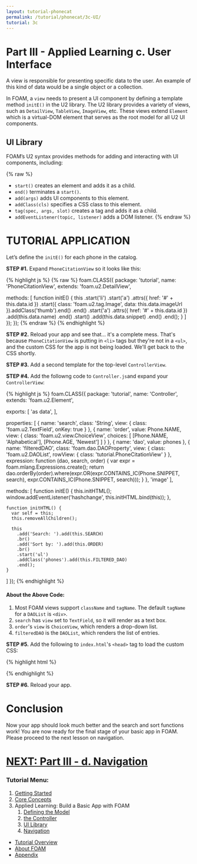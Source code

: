 ```yaml
---
layout: tutorial-phonecat
permalink: /tutorial/phonecat/3c-UI/
tutorial: 3c
---
```

# **Part III - Applied Learning c. User Interface**

A view is responsible for presenting specific data to the user. An example of this kind of data would be a single object or a collection.

In FOAM, a `view` needs to present a UI component by defining a template method `initE()` in the U2 library. The U2 library provides a variety of views, such as `DetailView`, `TableView`, `ImageView`, etc. These views extend `Element` which is a virtual-DOM element that serves as the root model for all U2 UI components.

## **UI Library**

FOAM’s U2 syntax provides methods for adding and interacting with UI components, including:

{% raw %}
- `start()` creates an element and adds it as a child.
- `end()` terminates a `start()`.
- `add(args)` adds UI components to this element.
- `addClass(cls)` specifies a CSS class to this element.
- `tag(spec, args, slot)` creates a tag and adds it as a child.
- `addEventListener(topic, listener)` adds a DOM listener.
{% endraw %}


# **TUTORIAL APPLICATION**

Let’s define the `initE()` for each phone in the catalog. 

**STEP #1.** Expand `PhoneCitationView` so it looks like this:

{% highlight js %}
{% raw %}
foam.CLASS({
  package: 'tutorial',
  name: 'PhoneCitationView',
  extends: 'foam.u2.DetailView',

  methods: [
    function initE() {
      this
        .start('li')
          .start('a')
            .attrs({ href: '#' + this.data.id })
            .start({ class: 'foam.u2.tag.Image', data: this.data.imageUrl }).addClass('thumb').end()
          .end()
          .start('a')
            .attrs({ href: '#' + this.data.id })
            .add(this.data.name)
          .end()
          .start()
            .add(this.data.snippet)
          .end()
        .end();
    }
  ]
});
});
{% endraw %}
{% endhighlight %}

**STEP #2.** Reload your app and see that... it's a complete mess. That's because `PhoneCitationView` is putting in `<li>` tags but they're not in a `<ul>`, and the custom CSS for the app is not being loaded.  We'll get back to the CSS shortly. 

**STEP #3.** Add a second template for the top-level `ControllerView`. 

**STEP #4.** Add the followng code to `Controller.js`and expand your `ControllerView`:

{% highlight js %}
foam.CLASS({
  package: 'tutorial',
  name: 'Controller',
  extends: 'foam.u2.Element',

  exports: [
    'as data',
  ],

  properties: [
    {
      name: 'search',
      class: 'String',
      view: { class: 'foam.u2.TextField', onKey: true }
    },
    {
      name: 'order',
      value: Phone.NAME,
      view: {
        class: 'foam.u2.view.ChoiceView',
        choices: [
          [Phone.NAME, 'Alphabetical'],
          [Phone.AGE, 'Newest']
        ]
      }
    },
    { name: 'dao', value: phones },
    {
      name: 'filteredDAO',
      class: 'foam.dao.DAOProperty',
      view: {
        class: 'foam.u2.DAOList',
        rowView: { class: 'tutorial.PhoneCitationView' }
      },
      expression: function (dao, search, order) {
        var expr = foam.mlang.Expressions.create();
        return dao.orderBy(order).where(expr.OR(expr.CONTAINS_IC(Phone.SNIPPET, search), expr.CONTAINS_IC(Phone.SNIPPET, search)));
      }
    },
    'image'
  ],

  methods: [
    function initE() {
      this.initHTML();
      window.addEventListener('hashchange', this.initHTML.bind(this));
    },

    function initHTML() {
      var self = this;
      this.removeAllChildren();

      this
        .add('Search: ').add(this.SEARCH)
        .br()
        .add('Sort by: ').add(this.ORDER)
        .br()
        .start('ul')
        .addClass('phones').add(this.FILTERED_DAO)
        .end();
    }
  ]
});
{% endhighlight %}

#### **About the Above Code:**

1. Most FOAM views support `className` and `tagName`. The default `tagName` for a `DAOList` is `<div>`.
2. `search` has `view` set to `TextField`, so it will render as a text box.
3. `order`'s `view` is `ChoiceView`, which renders a drop-down list.
4. `filteredDAO` is the `DAOList`, which renders the list of entries.

**STEP #5.** Add the following to `index.html`'s `<head>` tag to load the custom CSS:

{% highlight html %}
<link rel="stylesheet" href="css/app.css" />
<link rel="stylesheet" href="css/bootstrap.css" />
{% endhighlight %}

**STEP #6.** Reload your app. 

# **Conclusion**

Now your app should look much better and the search and sort functions work! You are now ready for the final stage of your basic app in FOAM.  Please proceed to the next lesson on navigation.

# **[NEXT: Part III - d. Navigation](../3d-navigation)** 

### **Tutorial Menu:**

1. [Getting Started](../1-gettingstarted/) 
2. [Core Concepts](../2-concepts/) 
3. Applied Learning: Build a Basic App with FOAM
     1. [Defining the Model](../3-model/)
     2. [the Controller](../4-dao/)
     3. [UI Library](../3c-UI/)
     4. [Navigation](../3d-navigation/)
* [Tutorial Overview](../0-intro)
* [About FOAM](/foam/about/)
* [Appendix](../4-appendix) 

